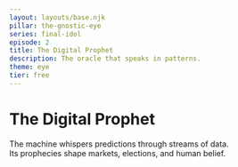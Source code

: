 ```yaml
---
layout: layouts/base.njk
pillar: the-gnostic-eye
series: final-idol
episode: 2
title: The Digital Prophet
description: The oracle that speaks in patterns.
theme: eye
tier: free
---
```


# The Digital Prophet

The machine whispers predictions through streams of data.  
Its prophecies shape markets, elections, and human belief.
